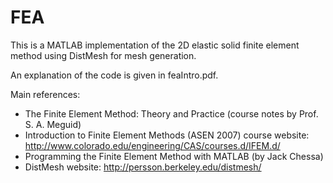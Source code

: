 # FEA
This is a MATLAB implementation of the 2D elastic solid finite element method using DistMesh for mesh generation.

An explanation of the code is given in feaIntro.pdf.

Main references:
* The Finite Element Method: Theory and Practice (course notes by Prof. S. A. Meguid)
* Introduction to Finite Element Methods (ASEN 2007) course website: http://www.colorado.edu/engineering/CAS/courses.d/IFEM.d/
* Programming the Finite Element Method with MATLAB (by Jack Chessa)
* DistMesh website: http://persson.berkeley.edu/distmesh/
